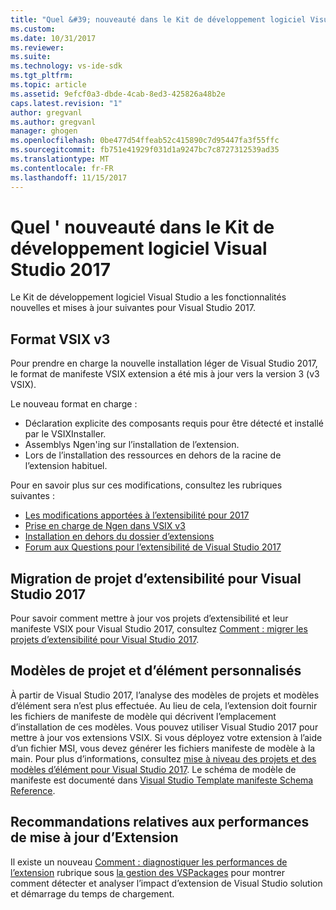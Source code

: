 ```yaml
---
title: "Quel &#39; nouveauté dans le Kit de développement logiciel Visual Studio 2017 | Documents Microsoft"
ms.custom: 
ms.date: 10/31/2017
ms.reviewer: 
ms.suite: 
ms.technology: vs-ide-sdk
ms.tgt_pltfrm: 
ms.topic: article
ms.assetid: 9efcf0a3-dbde-4cab-8ed3-425826a48b2e
caps.latest.revision: "1"
author: gregvanl
ms.author: gregvanl
manager: ghogen
ms.openlocfilehash: 0be477d54ffeab52c415890c7d95447fa3f55ffc
ms.sourcegitcommit: fb751e41929f031d1a9247bc7c8727312539ad35
ms.translationtype: MT
ms.contentlocale: fr-FR
ms.lasthandoff: 11/15/2017
---
```

# <a name="what39s-new-in-the-visual-studio-2017-sdk"></a>Quel &#39; nouveauté dans le Kit de développement logiciel Visual Studio 2017

Le Kit de développement logiciel Visual Studio a les fonctionnalités nouvelles et mises à jour suivantes pour Visual Studio 2017.

## <a name="vsix-v3-format"></a>Format VSIX v3

Pour prendre en charge la nouvelle installation léger de Visual Studio 2017, le format de manifeste VSIX extension a été mis à jour vers la version 3 (v3 VSIX).

Le nouveau format en charge :

* Déclaration explicite des composants requis pour être détecté et installé par le VSIXInstaller.
* Assemblys Ngen'ing sur l’installation de l’extension.
* Lors de l’installation des ressources en dehors de la racine de l’extension habituel.

Pour en savoir plus sur ces modifications, consultez les rubriques suivantes :

* [Les modifications apportées à l’extensibilité pour 2017](breaking-changes-2017.md)
* [Prise en charge de Ngen dans VSIX v3](ngen-support.md)
* [Installation en dehors du dossier d’extensions](set-install-root.md)
* [Forum aux Questions pour l’extensibilité de Visual Studio 2017](faq-2017.md)

## <a name="migrating-extensibility-project-to-visual-studio-2017"></a>Migration de projet d’extensibilité pour Visual Studio 2017

Pour savoir comment mettre à jour vos projets d’extensibilité et leur manifeste VSIX pour Visual Studio 2017, consultez [Comment : migrer les projets d’extensibilité pour Visual Studio 2017](how-to-migrate-extensibility-projects-to-visual-studio-2017.md).

## <a name="custom-project-and-item-templates"></a>Modèles de projet et d’élément personnalisés

À partir de Visual Studio 2017, l’analyse des modèles de projets et modèles d’élément sera n’est plus effectuée. Au lieu de cela, l’extension doit fournir les fichiers de manifeste de modèle qui décrivent l’emplacement d’installation de ces modèles. Vous pouvez utiliser Visual Studio 2017 pour mettre à jour vos extensions VSIX. Si vous déployez votre extension à l’aide d’un fichier MSI, vous devez générer les fichiers manifeste de modèle à la main. Pour plus d’informations, consultez [mise à niveau des projets et des modèles d’élément pour Visual Studio 2017](../extensibility/upgrading-custom-project-and-item-templates-for-visual-studio-2017.md). Le schéma de modèle de manifeste est documenté dans [Visual Studio Template manifeste Schema Reference](../extensibility/visual-studio-template-manifest-schema-reference.md).

## <a name="updated-extension-performance-guidelines"></a>Recommandations relatives aux performances de mise à jour d’Extension

Il existe un nouveau [Comment : diagnostiquer les performances de l’extension](how-to-diagnose-extension-performance.md) rubrique sous [la gestion des VSPackages](managing-vspackages.md) pour montrer comment détecter et analyser l’impact d’extension de Visual Studio solution et démarrage du temps de chargement.

